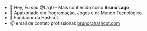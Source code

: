 - 👋 Hey, Eu sou @Lag0 - Mais conhecido como **Bruno Lago**
- 👀 Apaixonado em Programação, Jogos e no Mundo Tecnológico.
- 👑 Fundador da Hashcot.
- 📫 email de contato profissional: bruno@hashcot.com

<!---
Lag0/Lag0 is a ✨ special ✨ repository because its `README.md` (this file) appears on your GitHub profile.
You can click the Preview link to take a look at your changes.
--->
